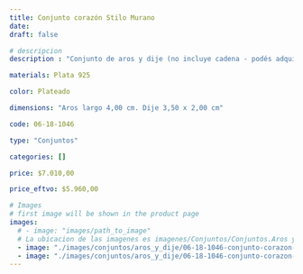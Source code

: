 ```yaml
---
title: Conjunto corazón Stilo Murano
date: 
draft: false

# descripcion
description : "Conjunto de aros y dije (no incluye cadena - podés adquirirla aparte). En plata 925 y cristal estilo murano. "

materials: Plata 925

color: Plateado

dimensions: "Aros largo 4,00 cm. Dije 3,50 x 2,00 cm"

code: 06-18-1046

type: "Conjuntos"

categories: []

price: $7.010,00

price_eftvo: $5.960,00

# Images
# first image will be shown in the product page
images:
  # - image: "images/path_to_image"
  # La ubicacion de las imagenes es imagenes/Conjuntos/Conjuntos.Aros y Dije/06-18-1046-conjunto-corazon-stilo-murano
  - image: "./images/conjuntos/aros_y_dije/06-18-1046-conjunto-corazon-stilo-murano_a.jpg"
  - image: "./images/conjuntos/aros_y_dije/06-18-1046-conjunto-corazon-stilo-murano_b.jpg"
---
```

